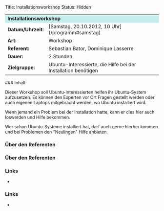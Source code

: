 Title: Installationsworkshop
Status: Hidden

<table border="0" cellpadding="3" cellspacing="0" width="100%">
<tr>
<td colspan="3" style="font-weight: bold; background-color: #c4eeee;">
Installationsworkshop

</td>
</tr>
<tr>
<td style="font-weight: bold;">
Datum/Uhrzeit:

</td>
<td>
[Samstag, 20.10.2012, 10 Uhr](/programm#samstag)

</td>
</tr>
<tr>
<td style="font-weight: bold;">
Art:

</td>
<td>
Workshop

</td>
</tr>
<tr>
<td style="font-weight: bold;">
Referent:

</td>
<td>
Sebastian Bator, Dominique Lasserre

</td>
</tr>
<tr>
<td style="font-weight: bold;">
Dauer:

</td>
<td>
2 Stunden

</td>
</tr>
<tr>
<td style="font-weight: bold;">
Zielgruppe:

</td>
<td>
Ubuntu-Interessierte, die Hilfe bei der Installation benötigen

</td>
</tr>
</table>
### Inhalt

Dieser Workshop soll Ubuntu-Interessierten helfen ihr Ubuntu-System
aufzusetzen. Es können den Experten vor Ort Fragen gestellt werden oder
auch eigenen Laptops mitgebracht werden, wo Ubuntu installiert wird.

Wenn jemand ein Problem bei der Installation hatte, kann er dies hier
auch loswerden und Hilfe bekommen.

Wer schon Ubuntu-Systeme installiert hat, darf auch gerne hierher kommen
und bei Problemen den "Neulingen" Hilfe anbieten.

### Über den Referenten

### Über den Referenten

### Links

-   

### Links

-   

